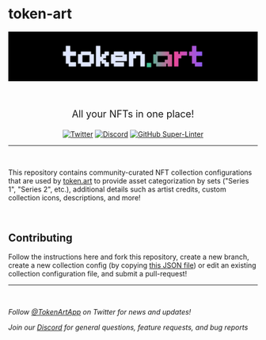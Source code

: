 # token-art
<div align="center">

<a href="https://token.art?from=github" target="_new"><img src="./assets/token-art-logo.png" width="800" /></a>

<br />

<p style="font-size: 1.4em;">
  All your NFTs in one place!
</p>

[![Twitter](https://img.shields.io/badge/follow-%40tokenartapp-b800e6?logo=twitter&style=for-the-badge)](https://twitter.com/tokenartapp) 
[![Discord](https://img.shields.io/badge/join-discord-b800e6?logo=discord&style=for-the-badge)](https://discord.gg/NCBg4a4ddY)
[![GitHub Super-Linter](https://github.com/AwesomeLabs/token-art-test/workflows/Lint%20Code%20Base/badge.svg)](https://github.com/marketplace/actions/super-linter)

</div>

---
<br />

This repository contains community-curated NFT collection configurations that are used by [token.art](https://token.art?from=github) to provide asset categorization by sets ("Series 1", "Series 2", etc.), additional details such as artist credits, custom collection icons, descriptions, and more!

<br />

## Contributing
Follow the instructions here and fork this repository, create a new branch, create a new collection config (by copying [this JSON file](TEMPLATES/configuration-sample.json)) or edit an existing collection configuration file, and submit a pull-request!


---
<br />

_Follow <a href="https://twitter.com/TokenArtApp">@TokenArtApp</a> on Twitter for news and updates!_

_Join our <a href="https://twitter.com/TokenArtApp">Discord</a> for general questions, feature requests, and bug reports_
</div>